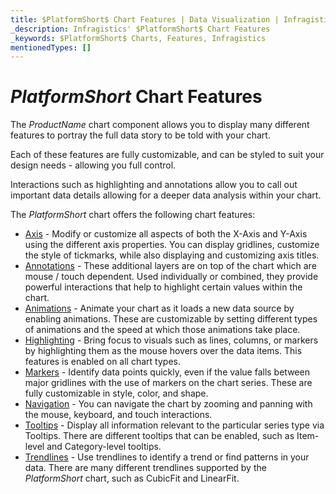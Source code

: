 ```yaml
---
title: $PlatformShort$ Chart Features | Data Visualization | Infragistics
_description: Infragistics' $PlatformShort$ Chart Features
_keywords: $PlatformShort$ Charts, Features, Infragistics
mentionedTypes: []
---
```

# $PlatformShort$ Chart Features

The $ProductName$ chart component allows you to display many different features to portray the full data story to be told with your chart.

Each of these features are fully customizable, and can be styled to suit your design needs - allowing you full control.

Interactions such as highlighting and annotations allow you to call out important data details allowing for a deeper data analysis within your chart.

The $PlatformShort$ chart offers the following chart features:

- [Axis](features/chart-axis-gridlines.md) - Modify or customize all aspects of both the X-Axis and Y-Axis using the different axis properties. You can display gridlines, customize the style of tickmarks, while also displaying and customizing axis titles.
- [Annotations](features/chart-annotations.md) - These additional layers are on top of the chart which are mouse / touch dependent. Used individually or combined, they provide powerful interactions that help to highlight certain values within the chart.
- [Animations](features/chart-animations.md) - Animate your chart as it loads a new data source by enabling animations. These are customizable by setting different types of animations and the speed at which those animations take place.
- [Highlighting](features/chart-highlighting.md) - Bring focus to visuals such as lines, columns, or markers by highlighting them as the mouse hovers over the data items. This features is enabled on all chart types.
- [Markers](features/chart-markers.md) - Identify data points quickly, even if the value falls between major gridlines with the use of markers on the chart series. These are fully customizable in style, color, and shape.
- [Navigation](features/chart-navigation.md) - You can navigate the chart by zooming and panning with the mouse, keyboard, and touch interactions.
- [Tooltips](features/chart-tooltips.md) - Display all information relevant to the particular series type via Tooltips. There are different tooltips that can be enabled, such as Item-level and Category-level tooltips.
- [Trendlines](features/chart-trendlines.md) - Use trendlines to identify a trend or find patterns in your data. There are many different trendlines supported by the $PlatformShort$ chart, such as CubicFit and LinearFit.
